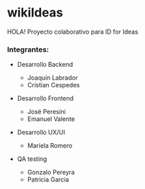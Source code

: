 # wikiIdeas

HOLA!
Proyecto colaborativo para ID for Ideas

### Integrantes:

- Desarrollo Backend

  - Joaquín Labrador
  - Cristian Cespedes

- Desarrollo Frontend

  - José Peresini
  - Emanuel Valente

- Desarrollo UX/UI

  - Mariela Romero

- QA testing
  - Gonzalo Pereyra
  - Patricia Garcia
